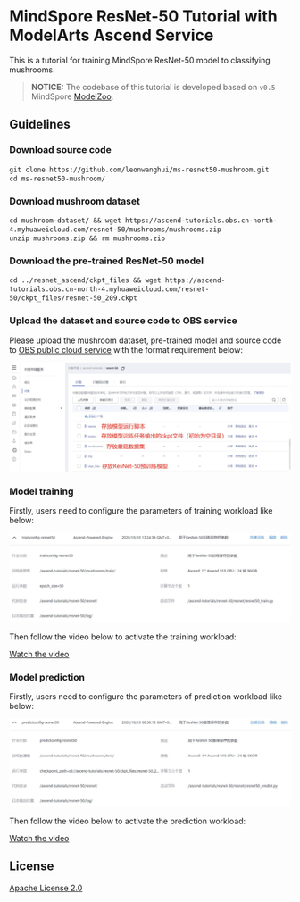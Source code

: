 # MindSpore ResNet-50 Tutorial with ModelArts Ascend Service

This is a tutorial for training MindSpore ResNet-50 model to classifying mushrooms.

> **NOTICE:** The codebase of this tutorial is developed based on `v0.5` MindSpore [ModelZoo](https://gitee.com/mindspore/mindspore/tree/r0.5/model_zoo/resnet).

## Guidelines

### Download source code

```
git clone https://github.com/leonwanghui/ms-resnet50-mushroom.git
cd ms-resnet50-mushroom/
```

### Download mushroom dataset

```
cd mushroom-dataset/ && wget https://ascend-tutorials.obs.cn-north-4.myhuaweicloud.com/resnet-50/mushrooms/mushrooms.zip
unzip mushrooms.zip && rm mushrooms.zip
```

### Download the pre-trained ResNet-50 model

```
cd ../resnet_ascend/ckpt_files && wget https://ascend-tutorials.obs.cn-north-4.myhuaweicloud.com/resnet-50/ckpt_files/resnet-50_209.ckpt
```

### Upload the dataset and source code to OBS service

Please upload the mushroom dataset, pre-trained model and source code to [OBS public cloud service](https://www.huaweicloud.com/product/obs.html) with the format requirement below:

<img src="../docs/data_upload_obs.jpg" alt="OBS Data Upload" width="600"/>

### Model training

Firstly, users need to configure the parameters of training workload like below:

<img src="../docs/resnet50_trainconfig.jpg" alt="ResNet-50 Train Config" width="600"/>

Then follow the video below to activate the training workload:

[Watch the video](https://ascend-tutorials.obs.cn-north-4.myhuaweicloud.com/resnet-50/demo/resnet50_train_demo.mp4)

### Model prediction

Firstly, users need to configure the parameters of prediction workload like below:

<img src="../docs/resnet50_predictconfig.jpg" alt="ResNet-50 Predict Config" width="600"/>

Then follow the video below to activate the prediction workload:

[Watch the video](https://ascend-tutorials.obs.cn-north-4.myhuaweicloud.com/resnet-50/demo/resnet50_predict_demo.mp4)

## License

[Apache License 2.0](../LICENSE)
